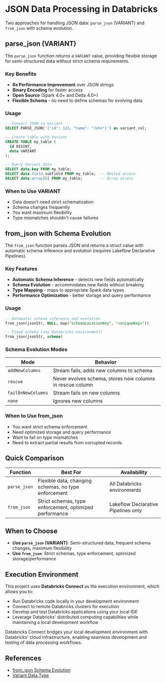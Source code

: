 # JSON Data Processing in Databricks

Two approaches for handling JSON data: `parse_json` (VARIANT) and `from_json` with schema evolution.

## parse_json (VARIANT)

The `parse_json` function returns a `VARIANT` value, providing flexible storage for semi-structured data without strict schema requirements.

### Key Benefits
- **8x Performance Improvement** over JSON strings
- **Binary Encoding** for faster access
- **Open Source** (Spark 4.0+ and Delta 4.0+)
- **Flexible Schema** - no need to define schemas for evolving data

### Usage

```sql
-- Convert JSON to Variant
SELECT PARSE_JSON('{"id": 123, "name": "John"}') as variant_col;

-- Create table with Variant
CREATE TABLE my_table (
  id BIGINT,
  data VARIANT
);

-- Query Variant data
SELECT data.key FROM my_table;
SELECT data:field.subfield FROM my_table;  -- Nested access
SELECT data:array[0] FROM my_table;        -- Array access
```

### When to Use VARIANT
- Data doesn't need strict schematization
- Schema changes frequently
- You want maximum flexibility
- Type mismatches shouldn't cause failures

## from_json with Schema Evolution

The `from_json` function parses JSON and returns a struct value with automatic schema inference and evolution (requires Lakeflow Declarative Pipelines).

### Key Features
- **Automatic Schema Inference** - detects new fields automatically
- **Schema Evolution** - accommodates new fields without breaking
- **Type Mapping** - maps to appropriate Spark data types
- **Performance Optimization** - better storage and query performance

### Usage

```sql
-- Automatic schema inference and evolution
from_json(jsonStr, NULL, map("schemaLocationKey", "<uniqueKey>"))

-- Fixed schema (any Databricks environment)
from_json(jsonStr, schema)
```

### Schema Evolution Modes

| Mode | Behavior |
|------|----------|
| `addNewColumns` | Stream fails, adds new columns to schema |
| `rescue` | Never evolves schema, stores new columns in rescue column |
| `failOnNewColumns` | Stream fails on new columns |
| `none` | Ignores new columns |

### When to Use from_json
- You want strict schema enforcement
- Need optimized storage and query performance
- Want to fail on type mismatches
- Need to extract partial results from corrupted records

## Quick Comparison

| Function | Best For | Availability |
|----------|----------|--------------|
| `parse_json` | Flexible data, changing schemas, no type enforcement | All Databricks environments |
| `from_json` | Strict schemas, type enforcement, optimized performance | Lakeflow Declarative Pipelines only |

## When to Choose

- **Use `parse_json` (VARIANT)**: Semi-structured data, frequent schema changes, maximum flexibility
- **Use `from_json`**: Strict schemas, type enforcement, optimized storage/performance

## Execution Environment

This project uses **Databricks Connect** as the execution environment, which allows you to:
- Run Databricks code locally in your development environment
- Connect to remote Databricks clusters for execution
- Develop and test Databricks applications using your local IDE
- Leverage Databricks' distributed computing capabilities while maintaining a local development workflow

Databricks Connect bridges your local development environment with Databricks' cloud infrastructure, enabling seamless development and testing of data processing workflows.

## References

- [from_json Schema Evolution](https://docs.databricks.com/aws/en/dlt/from-json-schema-evolution)
- [Variant Data Type](https://www.databricks.com/blog/introducing-open-variant-data-type-delta-lake-and-apache-spark)

